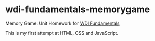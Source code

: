 # wdi-fundamentals-memorygame

Memory Game: Unit Homework for [WDI Fundamentals](http://fundamentals.generalassemb.ly/)

This is my first attempt at HTML, CSS and JavaScript.

